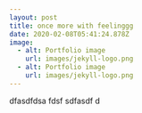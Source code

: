 ```yaml
---
layout: post
title: once more with feelinggg
date: 2020-02-08T05:41:24.878Z
image:
  - alt: Portfolio image
    url: images/jekyll-logo.png
  - alt: Portfolio image
    url: images/jekyll-logo.png
---
```

dfasdfdsa fdsf sdfasdf d
